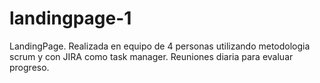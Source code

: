 # landingpage-1
LandingPage. Realizada en equipo de 4 personas utilizando metodologia scrum y con JIRA como task manager. Reuniones diaria para evaluar progreso.
